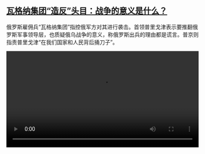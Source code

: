 <!--1687601824000-->
[瓦格纳集团“造反”头目：战争的意义是什么？](https://www.dw.com/zh/%E7%93%A6%E6%A0%BC%E7%BA%B3%E9%9B%86%E5%9B%A2%E2%80%9C%E9%80%A0%E5%8F%8D%E2%80%9D%E5%A4%B4%E7%9B%AE%EF%BC%9A%E6%88%98%E4%BA%89%E7%9A%84%E6%84%8F%E4%B9%89%E6%98%AF%E4%BB%80%E4%B9%88%EF%BC%9F/a-66020645)
------

<p>俄罗斯雇佣兵“瓦格纳集团”指控俄军方对其进行袭击。首领普里戈津表示要推翻俄罗斯军事领导层，也质疑俄乌战争的意义，称俄罗斯出兵的理由都是谎言。普京则指责普里戈津“在我们国家和人民背后捅刀子”。</small></p><video src="https://tvdownloaddw-a.akamaihd.net/dwtv_video/flv/vdt_zh/2023/bchi230624_001_prigozhinandputin_01r_AVC_1280x720.mp4" controls style="width:100%"></video>
